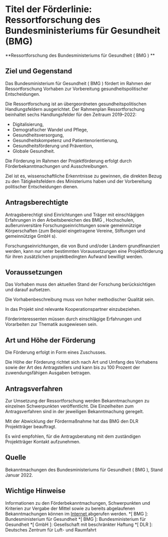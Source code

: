#  Titel der Förderlinie: Ressortforschung des Bundesministeriums für Gesundheit (BMG) 

**Ressortforschung des Bundesministeriums für Gesundheit ( BMG  ) **

##  Ziel und Gegenstand 

Das Bundesministerium für Gesundheit (  BMG  ) fördert im Rahmen der Ressortforschung Vorhaben zur Vorbereitung gesundheitspolitischer Entscheidungen. 

Die Ressortforschung ist an übergeordneten gesundheitspolitischen Handlungsfeldern ausgerichtet. Der Rahmenplan Ressortforschung beinhaltet sechs Handlungsfelder für den Zeitraum 2019–2022: 

  * Digitalisierung, 
  * Demografischer Wandel und Pflege, 
  * Gesundheitsversorgung, 
  * Gesundheitskompetenz und Patientenorientierung, 
  * Gesundheitsförderung und Prävention, 
  * Globale Gesundheit. 



Die Förderung im Rahmen der Projektförderung erfolgt durch Förderbekanntmachungen und Ausschreibungen. 

Ziel ist es, wissenschaftliche Erkenntnisse zu gewinnen, die direkten Bezug zu den Tätigkeitsfeldern des Ministeriums haben und der Vorbereitung politischer Entscheidungen dienen. 

##  Antragsberechtigte 

Antragsberechtigt sind Einrichtungen und Träger mit einschlägigen Erfahrungen in den Arbeitsbereichen des  BMG  , Hochschulen, außeruniversitäre Forschungseinrichtungen sowie gemeinnützige Körperschaften (zum Beispiel eingetragene Vereine, Stiftungen und gemeinnützige  GmbH  s). 

Forschungseinrichtungen, die von Bund und/oder Ländern grundfinanziert werden, kann nur unter bestimmten Voraussetzungen eine Projektförderung für ihren zusätzlichen projektbedingten Aufwand bewilligt werden. 

##  Voraussetzungen 

Das Vorhaben muss den aktuellen Stand der Forschung berücksichtigen und darauf aufsetzen. 

Die Vorhabenbeschreibung muss von hoher methodischer Qualität sein. 

In das Projekt sind relevante Kooperationspartner einzubeziehen. 

Förderinteressenten müssen durch einschlägige Erfahrungen und Vorarbeiten zur Thematik ausgewiesen sein. 

##  Art und Höhe der Förderung 

Die Förderung erfolgt in Form eines Zuschusses. 

Die Höhe der Förderung richtet sich nach Art und Umfang des Vorhabens sowie der Art des Antragstellers und kann bis zu 100 Prozent der zuwendungsfähigen Ausgaben betragen. 

##  Antragsverfahren 

Zur Umsetzung der Ressortforschung werden Bekanntmachungen zu einzelnen Schwerpunkten veröffentlicht. Die Einzelheiten zum Antragsverfahren sind in der jeweiligen Bekanntmachung geregelt. 

Mit der Abwicklung der Fördermaßnahme hat das  BMG  den  DLR  Projektträger beauftragt. 

Es wird empfohlen, für die Antragsberatung mit dem zuständigen Projektträger Kontakt aufzunehmen. 

##  Quelle 

Bekanntmachungen des Bundesministeriums für Gesundheit (  BMG  ), Stand Januar 2022. 

##  Wichtige Hinweise 

Informationen zu den Förderbekanntmachungen, Schwerpunkten und Kriterien zur Vergabe der Mittel sowie zu bereits abgelaufenen Bekanntmachungen können im [ Internet ](https://www.forschung-bundesgesundheitsministerium.de/ressortforschung "Ressortforschung des Bundesministeriums für Gesundheit") abgerufen werden. 
  *[
    BMG
   ]: Bundesministerium für Gesundheit
  *[
   BMG
  ]: Bundesministerium für Gesundheit
  *[
   GmbH
  ]: Gesellschaft mit beschränkter Haftung
  *[
   DLR
  ]: Deutsches Zentrum für Luft- und Raumfahrt

